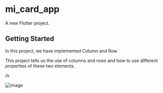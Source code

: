 # mi_card_app

A new Flutter project.

## Getting Started

In this project, we have implemented Column and Row.

This project tells us the use of  columns and rows and how to use different properties of these two elements.

/n

![image](https://github.com/ManvendraSingh77/Flutter/assets/151988376/76bdc71d-3f87-4e2d-b800-dade01734b77)




